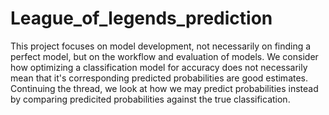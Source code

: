 # League_of_legends_prediction

This project focuses on model development, not necessarily on finding a perfect model, but on the workflow and evaluation of models. We consider how optimizing a classification model for accuracy does not necessarily mean that it's corresponding predicted probabilities are good estimates. Continuing the thread, we look at how we may predict probabilities instead by comparing predicited probabilities against the true classification.
